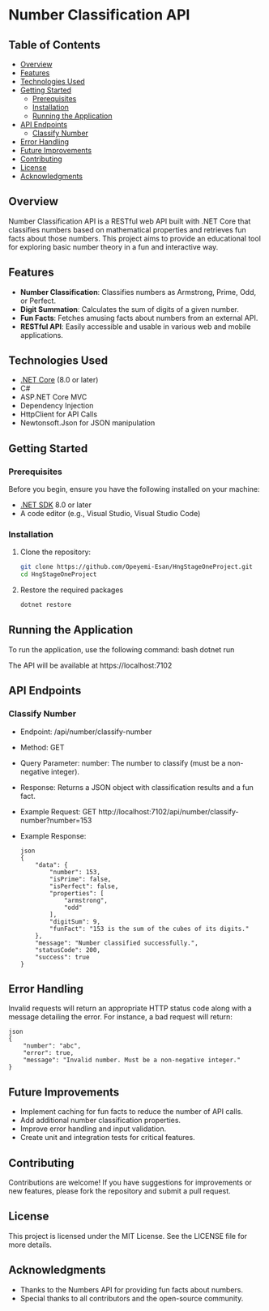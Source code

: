 # Number Classification API  

## Table of Contents  

- [Overview](#overview)  
- [Features](#features)  
- [Technologies Used](#technologies-used)  
- [Getting Started](#getting-started)  
  - [Prerequisites](#prerequisites)  
  - [Installation](#installation)  
  - [Running the Application](#running-the-application)  
- [API Endpoints](#api-endpoints)  
  - [Classify Number](#classify-number)  
- [Error Handling](#error-handling)  
- [Future Improvements](#future-improvements)  
- [Contributing](#contributing)  
- [License](#license)  
- [Acknowledgments](#acknowledgments)  

## Overview  

Number Classification API is a RESTful web API built with .NET Core that classifies numbers based on mathematical properties and retrieves fun facts about those numbers. This project aims to provide an educational tool for exploring basic number theory in a fun and interactive way.  

## Features  

- **Number Classification**: Classifies numbers as Armstrong, Prime, Odd, or Perfect.  
- **Digit Summation**: Calculates the sum of digits of a given number.  
- **Fun Facts**: Fetches amusing facts about numbers from an external API.  
- **RESTful API**: Easily accessible and usable in various web and mobile applications.  

## Technologies Used  

- [.NET Core](https://dotnet.microsoft.com/download) (8.0 or later)  
- C#  
- ASP.NET Core MVC  
- Dependency Injection  
- HttpClient for API Calls  
- Newtonsoft.Json for JSON manipulation  

## Getting Started  

### Prerequisites  

Before you begin, ensure you have the following installed on your machine:  

- [.NET SDK](https://dotnet.microsoft.com/download) 8.0 or later  
- A code editor (e.g., Visual Studio, Visual Studio Code)  

### Installation  

1. Clone the repository:  
   ```bash  
   git clone https://github.com/Opeyemi-Esan/HngStageOneProject.git  
   cd HngStageOneProject

2. Restore the required packages
   ```bash
   dotnet restore


## Running the Application
  To run the application, use the following command:
  bash
  dotnet run
  
  The API will be available at https://localhost:7102


## API Endpoints
### Classify Number
- Endpoint: /api/number/classify-number

- Method: GET

- Query Parameter:
  number: The number to classify (must be a non-negative integer).
- Response: Returns a JSON object with classification results and a fun fact.

- Example Request:
  GET http://localhost:7102/api/number/classify-number?number=153


- Example Response:

      json
      {  
          "data": {  
              "number": 153,  
              "isPrime": false,  
              "isPerfect": false,  
              "properties": [  
                  "armstrong",  
                  "odd"  
              ],  
              "digitSum": 9,  
              "funFact": "153 is the sum of the cubes of its digits."  
          },  
          "message": "Number classified successfully.",  
          "statusCode": 200,  
          "success": true  
      }  
## Error Handling
  Invalid requests will return an appropriate HTTP status code along with a message detailing the error. For instance, a bad request will return:

    json
    {  
        "number": "abc",  
        "error": true,  
        "message": "Invalid number. Must be a non-negative integer."  
    }  
  
## Future Improvements
- Implement caching for fun facts to reduce the number of API calls.
- Add additional number classification properties.
- Improve error handling and input validation.
- Create unit and integration tests for critical features.

## Contributing
  Contributions are welcome! If you have suggestions for improvements or new features, please fork the repository and submit a pull request.

## License
  This project is licensed under the MIT License. See the LICENSE file for more details.

## Acknowledgments
- Thanks to the Numbers API for providing fun facts about numbers.
- Special thanks to all contributors and the open-source community.

